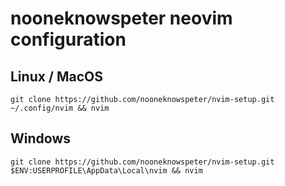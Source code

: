 # nooneknowspeter neovim configuration

## Linux / MacOS
```
git clone https://github.com/nooneknowspeter/nvim-setup.git ~/.config/nvim && nvim
```
## Windows
```
git clone https://github.com/nooneknowspeter/nvim-setup.git $ENV:USERPROFILE\AppData\Local\nvim && nvim
```
